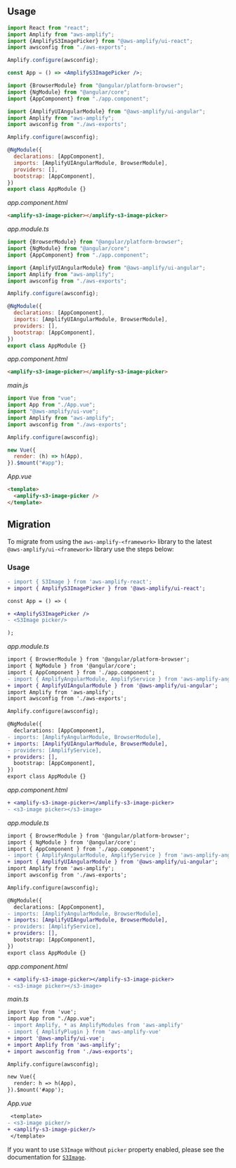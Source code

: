 <inline-fragment src="~/ui/storage/fragments/web/installation.md"></inline-fragment>

## Usage

<docs-filter framework="react">

```jsx
import React from "react";
import Amplify from "aws-amplify";
import {AmplifyS3ImagePicker} from "@aws-amplify/ui-react";
import awsconfig from "./aws-exports";

Amplify.configure(awsconfig);

const App = () => <AmplifyS3ImagePicker />;
```

</docs-filter>

<docs-filter framework="angular">

```js
import {BrowserModule} from "@angular/platform-browser";
import {NgModule} from "@angular/core";
import {AppComponent} from "./app.component";

import {AmplifyUIAngularModule} from "@aws-amplify/ui-angular";
import Amplify from "aws-amplify";
import awsconfig from "./aws-exports";

Amplify.configure(awsconfig);

@NgModule({
  declarations: [AppComponent],
  imports: [AmplifyUIAngularModule, BrowserModule],
  providers: [],
  bootstrap: [AppComponent],
})
export class AppModule {}
```

_app.component.html_

```html
<amplify-s3-image-picker></amplify-s3-image-picker>
```

</docs-filter>

<docs-filter framework="ionic">

_app.module.ts_

```js
import {BrowserModule} from "@angular/platform-browser";
import {NgModule} from "@angular/core";
import {AppComponent} from "./app.component";

import {AmplifyUIAngularModule} from "@aws-amplify/ui-angular";
import Amplify from "aws-amplify";
import awsconfig from "./aws-exports";

Amplify.configure(awsconfig);

@NgModule({
  declarations: [AppComponent],
  imports: [AmplifyUIAngularModule, BrowserModule],
  providers: [],
  bootstrap: [AppComponent],
})
export class AppModule {}
```

_app.component.html_

```html
<amplify-s3-image-picker></amplify-s3-image-picker>
```

</docs-filter>

<docs-filter framework="vue">

_main.js_

```js
import Vue from "vue";
import App from "./App.vue";
import "@aws-amplify/ui-vue";
import Amplify from "aws-amplify";
import awsconfig from "./aws-exports";

Amplify.configure(awsconfig);

new Vue({
  render: (h) => h(App),
}).$mount("#app");
```

_App.vue_

```html
<template>
  <amplify-s3-image-picker />
</template>
```

</docs-filter>

<ui-component-props tag="amplify-s3-image-picker" prop-type="attr" use-table-headers></ui-component-props>

## Migration

To migrate from using the `aws-amplify-<framework>` library to the latest `@aws-amplify/ui-<framework>` library use the steps below:

<inline-fragment src="~/ui/storage/fragments/web/installation-diff.md"></inline-fragment>

### Usage

<docs-filter framework="react">

```diff
- import { S3Image } from 'aws-amplify-react';
+ import { AmplifyS3ImagePicker } from '@aws-amplify/ui-react';

const App = () => (

+ <AmplifyS3ImagePicker />
- <S3Image picker/>

);
```

</docs-filter>

<docs-filter framework="angular">

_app.module.ts_

```diff
import { BrowserModule } from '@angular/platform-browser';
import { NgModule } from '@angular/core';
import { AppComponent } from './app.component';
- import { AmplifyAngularModule, AmplifyService } from 'aws-amplify-angular';
+ import { AmplifyUIAngularModule } from '@aws-amplify/ui-angular';
import Amplify from 'aws-amplify';
import awsconfig from './aws-exports';

Amplify.configure(awsconfig);

@NgModule({
  declarations: [AppComponent],
- imports: [AmplifyAngularModule, BrowserModule],
+ imports: [AmplifyUIAngularModule, BrowserModule],
- providers: [AmplifyService],
+ providers: [],
  bootstrap: [AppComponent],
})
export class AppModule {}
```

_app.component.html_

```diff
+ <amplify-s3-image-picker></amplify-s3-image-picker>
- <s3-image picker></s3-image>
```

</docs-filter>

<docs-filter framework="ionic">

_app.module.ts_

```diff
import { BrowserModule } from '@angular/platform-browser';
import { NgModule } from '@angular/core';
import { AppComponent } from './app.component';
- import { AmplifyAngularModule, AmplifyService } from 'aws-amplify-angular';
+ import { AmplifyUIAngularModule } from '@aws-amplify/ui-angular';
import Amplify from 'aws-amplify';
import awsconfig from './aws-exports';

Amplify.configure(awsconfig);

@NgModule({
  declarations: [AppComponent],
- imports: [AmplifyAngularModule, BrowserModule],
+ imports: [AmplifyUIAngularModule, BrowserModule],
- providers: [AmplifyService],
+ providers: [],
  bootstrap: [AppComponent],
})
export class AppModule {}
```

_app.component.html_

```diff
+ <amplify-s3-image-picker></amplify-s3-image-picker>
- <s3-image picker></s3-image>
```

</docs-filter>

<docs-filter framework="vue">

_main.ts_

```diff
import Vue from 'vue';
import App from "./App.vue";
- import Amplify, * as AmplifyModules from 'aws-amplify'
- import { AmplifyPlugin } from 'aws-amplify-vue'
+ import '@aws-amplify/ui-vue';
+ import Amplify from 'aws-amplify';
+ import awsconfig from './aws-exports';

Amplify.configure(awsconfig);

new Vue({
  render: h => h(App),
}).$mount('#app');
```

_App.vue_

```diff
 <template>
- <s3-image picker/>
+ <amplify-s3-image-picker/>
 </template>
```

</docs-filter>

If you want to use `S3Image` without `picker` property enabled, please see the documentation for [`S3Image`](~/ui/storage/s3-image.md).
